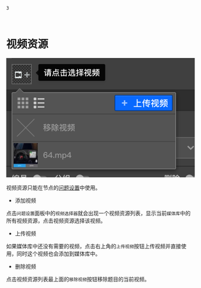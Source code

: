 ```index
3
```
```tag

```
```summary

```
# 视频资源

<img src='../../assets/snapshots/layout/media/video.png'>

视频资源只能在节点的[问题设置](../node-setting/question.md)中使用。

+ 添加视频
  
点击`问题设置`面板中的`视频选择器`就会出现一个视频资源列表，显示当前`媒体库`中的所有视频资源，点击视频资源选择该视频。

+ 上传视频
  
如果媒体库中还没有需要的视频，点击右上角的`上传视频`按钮上传视频并直接使用，同时这个视频也会添加到媒体库中。

+ 删除视频
  
点击视频资源列表最上面的`移除视频`按钮移除题目的当前视频。

